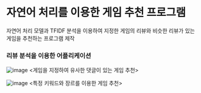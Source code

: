 # 자연어 처리를 이용한 게임 추천 프로그램

자연어 처리 모델과 TFIDF 분석을 이용하여 지정한 게임의 리뷰와 비슷한 리뷰가 있는 게임을 추천하는 프로그램 제작


### 리뷰 분석을 이용한 어플리케이션

![image](https://github.com/shinht97/steamsavemoney/assets/71716980/f968c857-09be-42eb-8f2b-cef3cf60abae)
<게임을 지정하여 유사한 댓글이 있는 게임 추천>

![image](https://github.com/shinht97/steamsavemoney/assets/71716980/4b7b0dcb-5184-4a13-b216-c5163fe5f53a)
<특정 키워드와 장르를 이용한 게임 추천>
